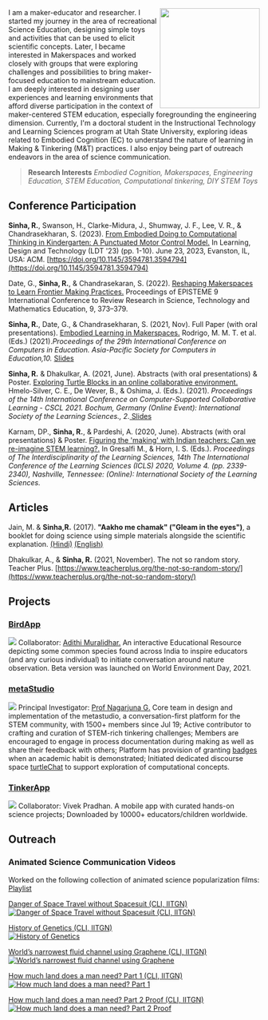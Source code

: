 <img src=".assets/../assets/img/pic-default.png" align="right" width="200">
I am a maker-educator and researcher. I started my journey in the area of recreational Science Education, designing simple toys and activities that can be used to elicit scientific concepts. Later, I became interested in Makerspaces and worked closely with groups that were exploring challenges and possibilities to bring maker-focused education to mainstream education.
I am deeply interested in designing user experiences and learning environments that afford diverse participation in the context of maker-centered STEM education, especially foregrounding the engineering dimension. Currently, I'm a doctoral student in the Instructional Technology and Learning Sciences program at Utah State University, exploring ideas related to Embodied Cognition (EC) to understand the nature of learning in Making & Tinkering (M&T) practices. I also enjoy being part of outreach endeavors in the area of science communication.

> **Research Interests** _Embodied Cognition, Makerspaces, Engineering Education, STEM Education, Computational tinkering, DIY STEM Toys_

## Conference Participation

**Sinha, R.**, Swanson, H., Clarke-Midura, J., Shumway, J. F., Lee, V. R., & Chandrasekharan, S. (2023). [From Embodied Doing to Computational Thinking in Kindergarten: A Punctuated Motor Control Model.](./assets/pdf/ldt23-4-final.pdf) In Learning, Design and Technology (LDT '23) (pp. 1-10). June 23, 2023, Evanston, IL, USA: ACM. [https://doi.org/10.1145/3594781.3594794](https://doi.org/10.1145/3594781.3594794)

Date, G., **Sinha, R.**, & Chandrasekaran, S. (2022). [Reshaping Makerspaces to Learn Frontier Making Practices.](./assets/pdf/Reshaping_Makerspaces_to_Learn_Frontier.pdf) Proceedings of EPISTEME 9 International Conference to Review Research in Science, Technology and Mathematics Education, 9, 373–379.

**Sinha, R.**, Date, G., & Chandrasekharan, S. (2021, Nov). Full Paper (with oral presentations). [Embodied Learning in Makerspaces.](./assets/pdf/icce-2021.pdf) Rodrigo, M. M. T. et al. (Eds.) (2021)._Proceedings of the 29th International Conference on Computers in Education. Asia-Pacific Society for Computers in Education,10._ [ Slides](./assets/pdf/icce-slides-2021.pdf) 

**Sinha, R.** & Dhakulkar, A. (2021, June).  Abstracts (with oral presentations) & Poster. [Exploring Turtle Blocks in an online collaborative environment.](https://repository.isls.org/handle/1/7330) Hmelo-Silver, C. E., De Wever, B., & Oshima, J. (Eds.). (2021). _Proceedings of the 14th International Conference on Computer-Supported Collaborative Learning - CSCL 2021. Bochum, Germany (Online Event): International Society of the Learning Sciences., 2._[ Slides](https://ravi312.github.io/CSCL2021/)

Karnam, DP., **Sinha, R.**, & Pardeshi, A. (2020, June). Abstracts (with oral presentations) & Poster. [Figuring the 'making' with Indian teachers: Can we re-imagine STEM learning?.](https://repository.isls.org/handle/1/6549) In Gresalfi M., & Horn, I. S. (Eds.). _Proceedings of The Interdisciplinarity of the Learning Sciences, 14th The International Conference of the Learning Sciences (ICLS) 2020, Volume 4. (pp. 2339-2340), Nashville, Tennessee: (Online): International Society of the Learning Sciences._

## Articles

Jain, M. & **Sinha,R.** (2017). **"Aakho me chamak" ("Gleam in the eyes")**, a booklet for doing science using simple materials alongside the scientific explanation. [(Hindi)](./assets/pdf/1-2.pdf) [(English)](./assets/pdf/1-1.pdf)

Dhakulkar, A., & **Sinha, R.** (2021, November). The not so random story. Teacher Plus. [https://www.teacherplus.org/the-not-so-random-story/](https://www.teacherplus.org/the-not-so-random-story/)

## Projects

### [BirdApp](https://birds.hbcse.tifr.res.in/)
[![](./assets/img/birdapp.png)](https://birds.hbcse.tifr.res.in/)
Collaborator: [Adithi Muralidhar.](https://dnte.hbcse.tifr.res.in/members/adithi-muralidhar/) An interactive Educational Resource depicting some common species found across India to inspire educators (and any curious individual) to initiate conversation around nature observation. Beta version was launched on World Environment Day, 2021. 

### [metaStudio](https://metastudio.org)
[![](./assets/img/metaStudio.png)](https://metastudio.org)
Principal Investigator: [Prof Nagarjuna G.](https://www.hbcse.tifr.res.in/people/former-members/nagarjuna-g/nagarjuna-g) Core team in design and implementation of the metastudio, a conversation-first platform for the STEM community, with 1500+ members since Jul 19; Active contributor to crafting and curation of STEM-rich tinkering challenges; Members are encouraged to engage in process documentation during making as well as share their feedback with others; Platform has provision of granting [badges](https://metastudio.org/badges) when an academic habit is demonstrated; Initiated dedicated discourse space [turtleChat](https://metastudio.org/c/turtlechat/35) to support exploration of computational concepts.

### [TinkerApp](https://tinkerapp.github.io/)
[![](./assets/img/tinkerapp.png)](https://tinkerapp.github.io/)
Collaborator: Vivek Pradhan. A mobile app with curated hands-on science projects; Downloaded by 10000+ educators/children worldwide.

## Outreach

### Animated Science Communication Videos

Worked on the following collection of animated science popularization films:  [Playlist](https://www.youtube.com/watch?v=b0NM_mjo7QE&list=PLTtqYIBJI7Zd2itCZNZVNRgToOwJFhYGs)

[Danger of Space Travel without Spacesuit (CLI, IITGN)](https://www.youtube.com/watch?v=9qZQOJ-eMf8&list=PLTtqYIBJI7Zd2itCZNZVNRgToOwJFhYGs&index=6)  
[![Danger of Space Travel without Spacesuit (CLI, IITGN)](/assets/img/th_ani_space.png)](https://www.youtube.com/watch?v=9qZQOJ-eMf8&list=PLTtqYIBJI7Zd2itCZNZVNRgToOwJFhYGs&index=6)

[History of Genetics (CLI, IITGN)](https://www.youtube.com/watch?v=ijx6G5GZOJ8&list=PLTtqYIBJI7Zd2itCZNZVNRgToOwJFhYGs&index=4)  
[![History of Genetics](/assets/img/th_ani_genetics.png)](https://www.youtube.com/watch?v=ijx6G5GZOJ8&list=PLTtqYIBJI7Zd2itCZNZVNRgToOwJFhYGs&index=4)

[World’s narrowest fluid channel using Graphene (CLI, IITGN)](https://www.youtube.com/watch?v=mbQahUMADIM&list=PLTtqYIBJI7Zd2itCZNZVNRgToOwJFhYGs&index=5)  
[![World’s narrowest fluid channel using Graphene](/assets/img/th_ani_narrow.png)](https://www.youtube.com/watch?v=mbQahUMADIM&list=PLTtqYIBJI7Zd2itCZNZVNRgToOwJFhYGs&index=5)

[How much land does a man need? Part 1 (CLI, IITGN)](https://www.youtube.com/watch?v=9H7-NEdJ6XA&list=PLTtqYIBJI7Zd2itCZNZVNRgToOwJFhYGs&index=8)  
[![How much land does a man need? Part 1](/assets/img/th_ani_land1.png)](https://www.youtube.com/watch?v=9H7-NEdJ6XA&list=PLTtqYIBJI7Zd2itCZNZVNRgToOwJFhYGs&index=8)

[How much land does a man need? Part 2 Proof (CLI, IITGN)](https://www.youtube.com/watch?v=lmcGF4lghc4&list=PLTtqYIBJI7Zd2itCZNZVNRgToOwJFhYGs&index=7)  
[![How much land does a man need? Part 2 Proof](/assets/img/th_ani_land2.png)](https://www.youtube.com/watch?v=lmcGF4lghc4&list=PLTtqYIBJI7Zd2itCZNZVNRgToOwJFhYGs&index=7)
